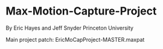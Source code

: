 # Max-Motion-Capture-Project

By Eric Hayes and Jeff Snyder
Princeton University

Main project patch: EricMoCapProject-MASTER.maxpat